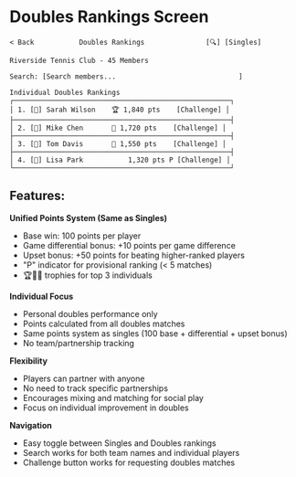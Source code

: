 # Doubles Rankings Screen

```
< Back           Doubles Rankings               [🔍] [Singles]

Riverside Tennis Club - 45 Members

Search: [Search members...                              ]

Individual Doubles Rankings
┌─────────────────────────────────────────────────────┐
│ 1. [👤] Sarah Wilson    🏆 1,840 pts    [Challenge] │
├─────────────────────────────────────────────────────┤
│ 2. [👤] Mike Chen       🥈 1,720 pts    [Challenge] │
├─────────────────────────────────────────────────────┤
│ 3. [👤] Tom Davis       🥉 1,550 pts    [Challenge] │
├─────────────────────────────────────────────────────┤
│ 4. [👤] Lisa Park           1,320 pts P [Challenge] │
└─────────────────────────────────────────────────────┘
```

## Features:

**Unified Points System (Same as Singles)**
- Base win: 100 points per player
- Game differential bonus: +10 points per game difference
- Upset bonus: +50 points for beating higher-ranked players
- "P" indicator for provisional ranking (< 5 matches)
- 🏆🥈🥉 trophies for top 3 individuals

**Individual Focus**
- Personal doubles performance only
- Points calculated from all doubles matches
- Same points system as singles (100 base + differential + upset bonus)
- No team/partnership tracking

**Flexibility**
- Players can partner with anyone
- No need to track specific partnerships
- Encourages mixing and matching for social play
- Focus on individual improvement in doubles

**Navigation**
- Easy toggle between Singles and Doubles rankings
- Search works for both team names and individual players
- Challenge button works for requesting doubles matches